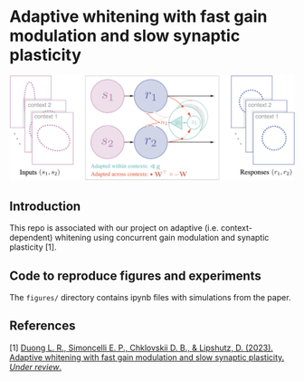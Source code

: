 # Adaptive whitening with fast gain modulation and slow synaptic plasticity

<img width="1434" alt="network2" src="figures/schematic.png">

## Introduction

This repo is associated with our project on adaptive (i.e. context-dependent) whitening using concurrent gain modulation and synaptic plasticity [1].

## Code to reproduce figures and experiments

 The `figures/` directory contains ipynb files with simulations from the paper.

## References

[1] [Duong L. R., Simoncelli E. P., Chklovskii D. B., & Lipshutz, D. (2023). Adaptive whitening with fast gain modulation and slow synaptic plasticity. _Under review_.](  
<https://doi.org/10.48550/arXiv.2308.13633>)
